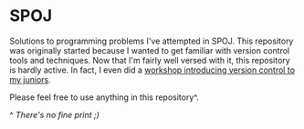 SPOJ
====

Solutions to programming problems I've attempted in SPOJ. This repository was originally started because I wanted to get familiar with version control tools and techniques. Now that I'm fairly well versed with it, this repository is hardly active. In fact, I even did a [workshop introducing version control to my  juniors](http://www.slideshare.net/sarupbanskota/using-open-source-software-to-uncover-extra-terrestrials).

Please feel free to use anything in this repository^.

^ <em> There's no fine print ;) </em>
